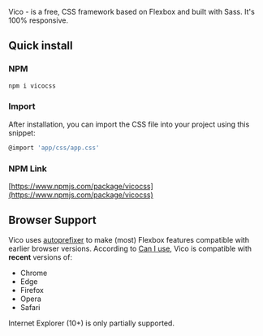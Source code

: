 
 Vico - is a free, CSS framework based on Flexbox and built with Sass. It's 100% responsive.
## Quick install

### NPM

```sh
npm i vicocss
```

### Import
After installation, you can import the CSS file into your project using this snippet:

```sh
@import 'app/css/app.css'
```

### NPM Link

[https://www.npmjs.com/package/vicocss](https://www.npmjs.com/package/vicocss)


## Browser Support

Vico uses [autoprefixer](https://github.com/postcss/autoprefixer) to make (most) Flexbox features compatible with earlier browser versions. According to [Can I use](https://caniuse.com/#feat=flexbox), Vico is compatible with **recent** versions of:

* Chrome
* Edge
* Firefox
* Opera
* Safari

Internet Explorer (10+) is only partially supported.

